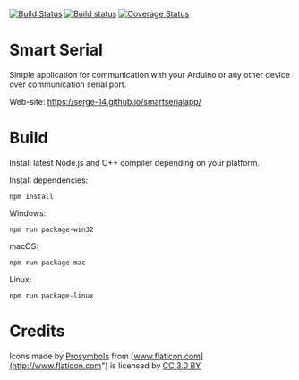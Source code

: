 [![Build Status](https://travis-ci.org/serge-14/smartserialapp.svg?branch=master)](https://travis-ci.org/serge-14/smartserialapp)
[![Build status](https://ci.appveyor.com/api/projects/status/fyptx9hah8al7ojj?svg=true)](https://ci.appveyor.com/project/serge-14/smartserialapp)
[![Coverage Status](https://coveralls.io/repos/github/serge-14/smartserialapp/badge.svg?branch=master)](https://coveralls.io/github/serge-14/smartserialapp?branch=master)

# Smart Serial

Simple application for communication with your Arduino or any other device over communication serial port.

Web-site: https://serge-14.github.io/smartserialapp/

# Build

Install latest Node.js and C++ compiler depending on your platform.

Install dependencies:

    npm install

Windows:

    npm run package-win32
    
macOS:

    npm run package-mac
    
Linux:

    npm run package-linux

# Credits

Icons made by [Prosymbols](http://www.flaticon.com/authors/prosymbols) from [www.flaticon.com](http://www.flaticon.com") is licensed by [CC 3.0 BY](http://creativecommons.org/licenses/by/3.0/)
